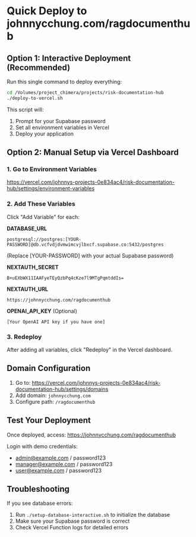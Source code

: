 # Quick Deploy to johnnycchung.com/ragdocumenthub

## Option 1: Interactive Deployment (Recommended)

Run this single command to deploy everything:

```bash
cd /Volumes/project_chimera/projects/risk-documentation-hub
./deploy-to-vercel.sh
```

This script will:
1. Prompt for your Supabase password
2. Set all environment variables in Vercel
3. Deploy your application

## Option 2: Manual Setup via Vercel Dashboard

### 1. Go to Environment Variables
https://vercel.com/johnnys-projects-0e834ac4/risk-documentation-hub/settings/environment-variables

### 2. Add These Variables

Click "Add Variable" for each:

**DATABASE_URL**
```
postgresql://postgres:[YOUR-PASSWORD]@db.vcfvdjdvmwimcvjlbxcf.supabase.co:5432/postgres
```
(Replace [YOUR-PASSWORD] with your actual Supabase password)

**NEXTAUTH_SECRET**
```
B+uEXbWX11IAAFyeTEyQzbPq4cKze7l9MTgPqmtddIs=
```

**NEXTAUTH_URL**
```
https://johnnycchung.com/ragdocumenthub
```

**OPENAI_API_KEY** (Optional)
```
[Your OpenAI API key if you have one]
```

### 3. Redeploy
After adding all variables, click "Redeploy" in the Vercel dashboard.

## Domain Configuration

1. Go to: https://vercel.com/johnnys-projects-0e834ac4/risk-documentation-hub/settings/domains
2. Add domain: `johnnycchung.com`
3. Configure path: `/ragdocumenthub`

## Test Your Deployment

Once deployed, access:
https://johnnycchung.com/ragdocumenthub

Login with demo credentials:
- admin@example.com / password123
- manager@example.com / password123
- user@example.com / password123

## Troubleshooting

If you see database errors:
1. Run `./setup-database-interactive.sh` to initialize the database
2. Make sure your Supabase password is correct
3. Check Vercel Function logs for detailed errors